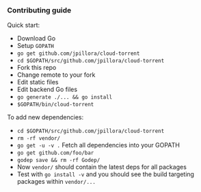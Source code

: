 ### Contributing guide

Quick start:

* Download Go
* Setup `GOPATH`
* `go get github.com/jpillora/cloud-torrent`
* `cd $GOPATH/src/github.com/jpillora/cloud-torrent`
* Fork this repo
* Change remote to your fork
* Edit static files
* Edit backend Go files
* `go generate ./... && go install`
* `$GOPATH/bin/cloud-torrent`

To add new dependencies:

* `cd $GOPATH/src/github.com/jpillora/cloud-torrent`
* `rm -rf vendor/`
* `go get -u -v .` Fetch all dependencies into your GOPATH
* `go get github.com/foo/bar`
* `godep save && rm -rf Godep/`
* Now `vendor/` should contain the latest deps for all packages
* Test with `go install -v` and you should see the build targeting packages within `vendor/...`